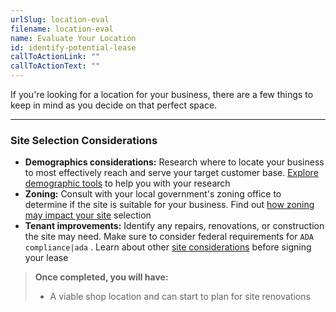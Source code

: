 ```yaml
---
urlSlug: location-eval
filename: location-eval
name: Evaluate Your Location
id: identify-potential-lease
callToActionLink: ""
callToActionText: ""
---
```

If you're looking for a location for your business, there are a few things to keep in mind as you decide on that perfect space.

- - -

### Site Selection Considerations

* **Demographics considerations:** Research where to locate your business to most effectively reach and serve your target customer base. [Explore demographic tools](https://business.nj.gov/pages/select-a-location) to help you with your research
* **Zoning:** Consult with your local government's zoning office to determine if the site is suitable for your business. Find out [how zoning may impact your site](https://business.nj.gov/pages/select-a-location) selection
* **Tenant improvements:** Identify any repairs, renovations, or construction the site may need. Make sure to consider federal requirements for `ADA compliance|ada` . Learn about other [site considerations](https://business.nj.gov/pages/leasing-tips) before signing your lease

> **Once completed, you will have:**
>
> * A viable shop location and can start to plan for site renovations